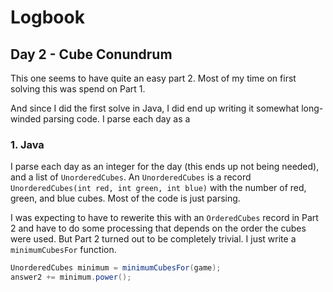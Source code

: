 # Logbook

## Day 2 - Cube Conundrum

This one seems to have quite an easy part 2. Most of my time on first solving this was spend on Part 1.

And since I did the first solve in Java, I did end up writing it somewhat long-winded parsing code. I parse each day as a

### 1. Java

I parse each day as an integer for the day (this ends up not being needed), and a list of `UnorderedCubes`. An `UnorderedCubes` is a record `UnorderedCubes(int red, int green, int blue)` with the number of red, green, and blue cubes. Most of the code is just parsing.

I was expecting to have to rewerite this with an `OrderedCubes` record in Part 2 and have to do some processing that depends on the order the cubes were used. But Part 2 turned out to be completely trivial. I just write a `minimumCubesFor` function.

```Java
UnorderedCubes minimum = minimumCubesFor(game);
answer2 += minimum.power();
```
